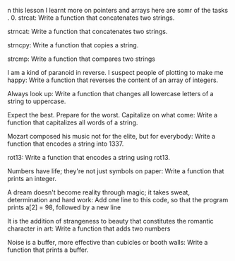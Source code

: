 n this lesson I learnt more on pointers and arrays here are somr of the tasks . 0. strcat: Write a function that concatenates two strings.



strncat: Write a function that concatenates two strings.

strncpy: Write a function that copies a string.

strcmp: Write a function that compares two strings

I am a kind of paranoid in reverse. I suspect people of plotting to make me happy: Write a function that reverses the content of an array of integers.

Always look up: Write a function that changes all lowercase letters of a string to uppercase.

Expect the best. Prepare for the worst. Capitalize on what come: Write a function that capitalizes all words of a string.

Mozart composed his music not for the elite, but for everybody: Write a function that encodes a string into 1337.

rot13: Write a function that encodes a string using rot13.

Numbers have life; they're not just symbols on paper: Write a function that prints an integer.

A dream doesn't become reality through magic; it takes sweat, determination and hard work: Add one line to this code, so that the program prints a[2] = 98, followed by a new line

It is the addition of strangeness to beauty that constitutes the romantic character in art: Write a function that adds two numbers

Noise is a buffer, more effective than cubicles or booth walls: Write a function that prints a buffer.
